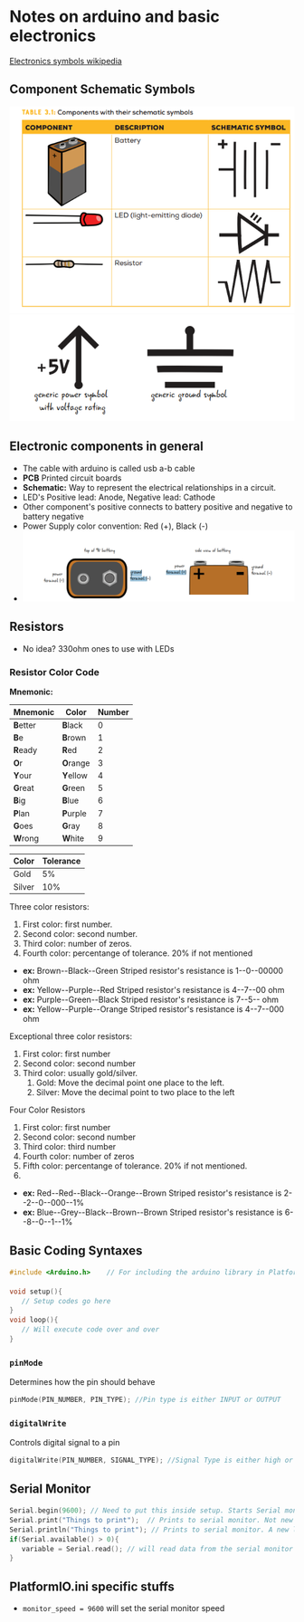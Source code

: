 # Notes on arduino and basic electronics

[Electronics symbols wikipedia](https://en.wikipedia.org/?title=Electronic_symbol)

## Component Schematic Symbols

![_1](resources/symbol1.PNG)
![_2](resources/symbol2.PNG)

## Electronic components in general

- The cable with arduino is called usb a-b cable
- **PCB** Printed circuit boards
- **Schematic:** Way to represent the electrical relationships in a circuit.
- LED's Positive lead: Anode, Negative lead: Cathode
- Other component's positive connects to battery positive and negative to battery negative
- Power Supply color convention: Red (+), Black (-)
- ![_battery](resources/battery1.PNG)

## Resistors

- No idea? 330ohm ones to use with LEDs

### **Resistor Color Code**

**Mnemonic:**

| Mnemonic   | Color      | Number |
| ---------- | ---------- | ------ |
| **B**etter | **B**lack  | 0      |
| **B**e     | **B**rown  | 1      |
| **R**eady  | **R**ed    | 2      |
| **O**r     | **O**range | 3      |
| **Y**our   | **Y**ellow | 4      |
| **G**reat  | **G**reen  | 5      |
| **B**ig    | **B**lue   | 6      |
| **P**lan   | **P**urple | 7      |
| **G**oes   | **G**ray   | 8      |
| **W**rong  | **W**hite  | 9      |

| Color  | Tolerance |
| ------ | --------- |
| Gold   | 5%        |
| Silver | 10%       |

Three color resistors:

1. First color: first number.
2. Second color: second number.
3. Third color: number of zeros.
4. Fourth color: percentange of tolerance. 20% if not mentioned

- **ex:** Brown--Black--Green Striped resistor's resistance is 1--0--00000 ohm
- **ex:** Yellow--Purple--Red Striped resistor's resistance is 4--7--00 ohm
- **ex:** Purple--Green--Black Striped resistor's resistance is 7--5-- ohm
- **ex:** Yellow--Purple--Orange Striped resistor's resistance is 4--7--000 ohm

Exceptional three color resistors:

1. First color: first number
2. Second color: second number
3. Third color: usually gold/silver.
   1. Gold: Move the decimal point one place to the left.
   2. Silver: Move the decimal point to two place to the left

Four Color Resistors

1. First color: first number
2. Second color: second number
3. Third color: third number
4. Fourth color: number of zeros
5. Fifth color: percentange of tolerance. 20% if not mentioned.
6.

- **ex:** Red--Red--Black--Orange--Brown Striped resistor's resistance is 2--2--0--000--1%
- **ex:** Blue--Grey--Black--Brown--Brown Striped resistor's resistance is 6--8--0--1--1%


## Basic Coding Syntaxes

```c++
#include <Arduino.h>    // For including the arduino library in PlatformIO

void setup(){
   // Setup codes go here
}
void loop(){
   // Will execute code over and over 
}
```

### ```pinMode```

Determines how the pin should behave

```c++
pinMode(PIN_NUMBER, PIN_TYPE); //Pin type is either INPUT or OUTPUT
```

### ```digitalWrite```

Controls digital signal to a pin

```c++
digitalWrite(PIN_NUMBER, SIGNAL_TYPE); //Signal Type is either high or low
```

## Serial Monitor

```c++
Serial.begin(9600); // Need to put this inside setup. Starts Serial monitor
Serial.print("Things to print");  // Prints to serial monitor. Not new line at the end
Serial.println("Things to print"); // Prints to serial monitor. A new line is inserted afterwards
if(Serial.available() > 0){
   variable = Serial.read(); // will read data from the serial monitor
}
```

## PlatformIO.ini specific stuffs

* ```monitor_speed = 9600``` will set the serial monitor speed
